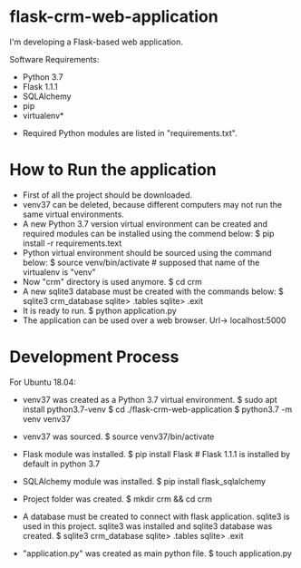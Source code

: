 # flask-crm-web-application
I'm developing a Flask-based web application.

Software Requirements:
- Python 3.7
- Flask 1.1.1
- SQLAlchemy
- pip
- virtualenv*

* Required Python modules are listed in "requirements.txt".

# How to Run the application

- First of all the project should be downloaded.
- venv37 can be deleted, because different computers may not run the same virtual environments.
- A new Python 3.7 version virtual environment can be created and required modules can be installed using the commend below:
$ pip install -r requirements.text
- Python virtual environment should be sourced using the command below:
$ source venv/bin/activate  # supposed that name of the virtualenv is "venv"
- Now "crm" directory is used anymore.
$ cd crm
- A new sqlite3 database must be created with the commands below:
$ sqlite3 crm_database
sqlite> .tables
sqlite> .exit
- It is ready to run.
$ python application.py
- The application can be used over a web browser.
Url-> localhost:5000

# Development Process

For Ubuntu 18.04:

- venv37 was created as a Python 3.7 virtual environment.
$ sudo apt install python3.7-venv
$ cd ./flask-crm-web-application
$ python3.7 -m venv venv37

- venv37 was sourced.
$ source venv37/bin/activate

- Flask module was installed.
$ pip install Flask    # Flask 1.1.1 is installed by default in python 3.7

- SQLAlchemy module was installed.
$ pip install flask_sqlalchemy

- Project folder was created.
$ mkdir crm && cd crm

- A database must be created to connect with flask application. sqlite3 is used
in this project. sqlite3 was installed and sqlite3 database was created.
$ sqlite3 crm_database
sqlite> .tables
sqlite> .exit

- "application.py" was created as main python file.
$ touch application.py
